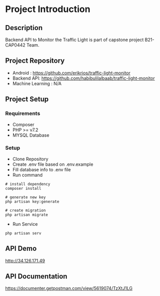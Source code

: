 # Project Introduction

## Description
Backend API to Monitor the Traffic Light is part of capstone project B21-CAP0442 Team.

## Project Repository
- Android : https://github.com/erikrios/traffic-light-monitor
- Backend API: https://github.com/habibulilalbaab/traffic-light-monitor
- Machine Learning : N/A

## Project Setup

### Requirements
- Composer
- PHP >= v7.2
- MYSQL Database

### Setup
- Clone Repository
- Create .env file based on .env.example
- Fill database info to .env file
- Run command
```
# install dependency
composer install

# generate new key
php artisan key:generate

# create migration
php artisan migrate
```
- Run Service
```
php artisan serv
```

## API Demo
http://34.126.171.49

## API Documentation
https://documenter.getpostman.com/view/5619074/TzXtJ1LG